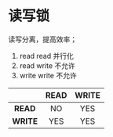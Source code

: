 # 读写锁

读写分离，提高效率；

1. read read 并行化
2. read write 不允许
3. write write 不允许

|           | READ | WRITE |
| :-------: | :--: | :---: |
| **READ**  |  NO  |  YES  |
| **WRITE** | YES  |  YES  |

